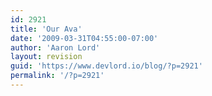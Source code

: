 ```yaml
---
id: 2921
title: 'Our Ava'
date: '2009-03-31T04:55:00-07:00'
author: 'Aaron Lord'
layout: revision
guid: 'https://www.devlord.io/blog/?p=2921'
permalink: '/?p=2921'
---
```


<p class="mobile-photo"><a href="/blog/wp-content/uploads/2011/10/photo-751794.jpg"><img src="/blog/wp-content/uploads/2011/10/photo-751794.jpg?w=224" border="0" alt="" /></a></p><div class="blogger-post-footer"><img width='1' height='1' src="https://www.devlord.io/blog/2009/03/31/our-ava/"' /></div>